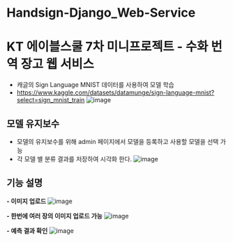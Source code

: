 # Handsign-Django_Web-Service
# KT 에이블스쿨 7차 미니프로젝트 - 수화 번역 장고 웹 서비스

- 캐글의 Sign Language MNIST 데이터를 사용하여 모델 학습
- https://www.kaggle.com/datasets/datamunge/sign-language-mnist?select=sign_mnist_train
![image](https://user-images.githubusercontent.com/89764127/203765558-20fe9f3a-eb9e-4705-ad4a-3c4ec5bc80e6.png)


## 모델 유지보수
- 모델의 유지보수를 위해 admin 페이지에서 모델을 등록하고 사용할 모델을 선택 가능
- 각 모델 별 분류 결과를 저장하여 시각화 한다.
![image](https://user-images.githubusercontent.com/89764127/203766220-4ca0690f-17b1-4b1f-a7dc-ddf6f3371726.png)


## 기능 설명
**- 이미지 업로드**
![image](https://user-images.githubusercontent.com/89764127/203763686-87b5f7c6-21fa-48da-8e8f-55e36bb08bdc.png)

**- 한번에 여러 장의 이미지 업로드 가능**
![image](https://user-images.githubusercontent.com/89764127/203763929-b4aa5317-89cd-4131-a238-052c1ce58faa.png)

**- 예측 결과 확인**
![image](https://user-images.githubusercontent.com/89764127/203763988-106570ab-bd4d-4008-8581-576749f052d6.png)
